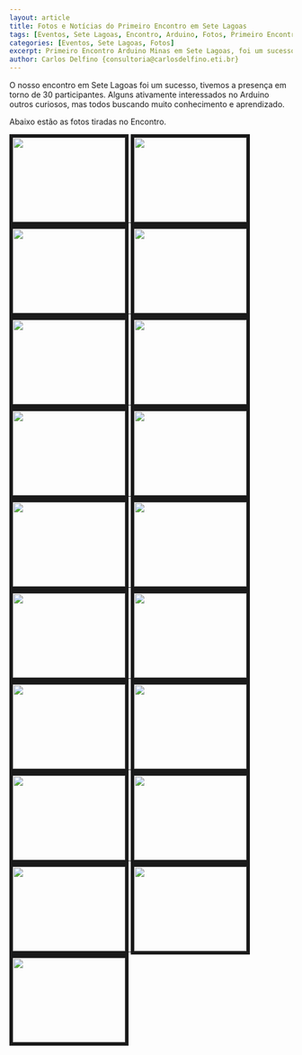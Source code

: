 ```yaml
---
layout: article
title: Fotos e Notícias do Primeiro Encontro em Sete Lagoas
tags: [Eventos, Sete Lagoas, Encontro, Arduino, Fotos, Primeiro Encontro, Minas Gerais]
categories: [Eventos, Sete Lagoas, Fotos]
excerpt: Primeiro Encontro Arduino Minas em Sete Lagoas, foi um sucesso, fomos bem recebidos pela administração da escola, em especial os professores Daniel e Aloisio Coordenadores dos cursos de Eletrônica e Eletrotécnica respectivamente.
author: Carlos Delfino {consultoria@carlosdelfino.eti.br}
---
```

O nosso encontro em Sete Lagoas foi um sucesso, tivemos a presença em torno de 30 participantes. Alguns ativamente 
interessados no Arduino outros curiosos, mas todos buscando muito conhecimento e aprendizado.

Abaixo estão as fotos tiradas no Encontro.
 
<a rel="lightbox[primeiroencontro]" title="" href="/images/eventos/primeiroencontro/DSCF4205.JPG">
<img src="/images/eventos/primeiroencontro/DSCF4205-thumb.jpg" width="200" height="150"  border="6" />
</a>
<a rel="lightbox[primeiroencontro]" title="" href="/images/eventos/primeiroencontro/DSCF4206.JPG">
<img src="/images/eventos/primeiroencontro/DSCF4206-thumb.jpg" width="200" height="150"  border="6" />
</a>
<a rel="lightbox[primeiroencontro]" title="" href="/images/eventos/primeiroencontro/DSCF4207.JPG">
<img src="/images/eventos/primeiroencontro/DSCF4207-thumb.jpg" width="200" height="150"  border="6" />
</a>
<a rel="lightbox[primeiroencontro]" title="" href="/images/eventos/primeiroencontro/DSCF4208.JPG">
<img src="/images/eventos/primeiroencontro/DSCF4208-thumb.jpg" width="200" height="150"  border="6" />
</a>
<a rel="lightbox[primeiroencontro]" title="" href="/images/eventos/primeiroencontro/DSCF4209.JPG">
<img src="/images/eventos/primeiroencontro/DSCF4209-thumb.jpg" width="200" height="150"  border="6" />
</a>
<a rel="lightbox[primeiroencontro]" title="" href="/images/eventos/primeiroencontro/DSCF4210.JPG">
<img src="/images/eventos/primeiroencontro/DSCF4210-thumb.jpg" width="200" height="150"  border="6" />
</a>
<a rel="lightbox[primeiroencontro]" title="" href="/images/eventos/primeiroencontro/DSCF4221.JPG">
<img src="/images/eventos/primeiroencontro/DSCF4221-thumb.jpg" width="200" height="150"  border="6" />
</a>
<a rel="lightbox[primeiroencontro]" title="" href="/images/eventos/primeiroencontro/DSCF4224.JPG">
<img src="/images/eventos/primeiroencontro/DSCF4224-thumb.jpg" width="200" height="150"  border="6" />
</a>
<a rel="lightbox[primeiroencontro]" title="" href="/images/eventos/primeiroencontro/DSCF4226.JPG">
<img src="/images/eventos/primeiroencontro/DSCF4226-thumb.jpg" width="200" height="150"  border="6" />
</a>
<a rel="lightbox[primeiroencontro]" title="" href="/images/eventos/primeiroencontro/DSCF4228.JPG">
<img src="/images/eventos/primeiroencontro/DSCF4228-thumb.jpg" width="200" height="150"  border="6" />
</a>
<a rel="lightbox[primeiroencontro]" title="" href="/images/eventos/primeiroencontro/DSCF4229.JPG">
<img src="/images/eventos/primeiroencontro/DSCF4229-thumb.jpg" width="200" height="150"  border="6" />
</a>
<a rel="lightbox[primeiroencontro]" title="" href="/images/eventos/primeiroencontro/DSCF4234.JPG">
<img src="/images/eventos/primeiroencontro/DSCF4234-thumb.jpg" width="200" height="150"  border="6" />
</a>
<a rel="lightbox[primeiroencontro]" title="" href="/images/eventos/primeiroencontro/DSCF4236.JPG">
<img src="/images/eventos/primeiroencontro/DSCF4236-thumb.jpg" width="200" height="150"  border="6" />
</a>
<a rel="lightbox[primeiroencontro]" title="" href="/images/eventos/primeiroencontro/DSCF4237.JPG">
<img src="/images/eventos/primeiroencontro/DSCF4237-thumb.jpg" width="200" height="150"  border="6" />
</a>
<a rel="lightbox[primeiroencontro]" title="" href="/images/eventos/primeiroencontro/DSCF4238.JPG">
<img src="/images/eventos/primeiroencontro/DSCF4238-thumb.jpg" width="200" height="150"  border="6" />
</a>
<a rel="lightbox[primeiroencontro]" title="" href="/images/eventos/primeiroencontro/DSCF4240.JPG">
<img src="/images/eventos/primeiroencontro/DSCF4240-thumb.jpg" width="200" height="150"  border="6" />
</a>
<a rel="lightbox[primeiroencontro]" title="" href="/images/eventos/primeiroencontro/DSCF4242.JPG">
<img src="/images/eventos/primeiroencontro/DSCF4242-thumb.jpg" width="200" height="150"  border="6" />
</a>
<a rel="lightbox[primeiroencontro]" title="" href="/images/eventos/primeiroencontro/DSCF4244.JPG">
<img src="/images/eventos/primeiroencontro/DSCF4244-thumb.jpg" width="200" height="150"  border="6" />
</a>
<a rel="lightbox[primeiroencontro]" title="" href="/images/eventos/primeiroencontro/DSCF4245.JPG">
<img src="/images/eventos/primeiroencontro/DSCF4245-thumb.jpg" width="200" height="150"  border="6" />
</a>
